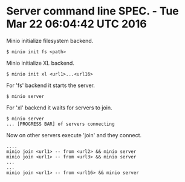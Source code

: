# Server command line SPEC. - Tue Mar 22 06:04:42 UTC 2016

Minio initialize filesystem backend.
~~~
$ minio init fs <path>
~~~

Minio initialize XL backend.
~~~
$ minio init xl <url1>...<url16>
~~~

For 'fs' backend it starts the server.
~~~
$ minio server
~~~

For 'xl' backend it waits for servers to join.
~~~
$ minio server
... [PROGRESS BAR] of servers connecting
~~~

Now on other servers execute 'join' and they connect.
~~~
....
minio join <url1> -- from <url2> && minio server
minio join <url1> -- from <url3> && minio server
...
...
minio join <url1> -- from <url16> && minio server
~~~

